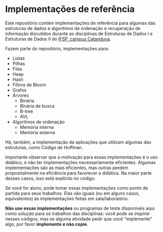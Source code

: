 # Implementações de referência

Este repositório contém implementações de referência para algumas das estruturas de dados e algoritmos de ordenação e recuperação de informação discutidos durante as disciplinas de Estruturas de Dados I e Estruturas de Dados II do [IFSP, campus Catanduva](http://ctd.ifsp.edu.br/).

Fazem parte do repositório, implementações para:

- Listas
- Pilhas
- Filas
- Heap
- Hash
- Filtros de Bloom
- Grafos
- Árvores
  + Binária
  + Binária de busca
  + B-tree
  + AVL
- Algoritmos de ordenação
  + Memória interna
  + Memória externa

Há, também, a implementação de aplicações que utilizam algumas das estruturas, como Código de Huffman.

Importante observar que a motivação para essas implementações é o uso didático, e não ter implementações necessariamente eficientes. Algumas implementações são as mais eficientes, mas outras perdem propositalmente na eficiência para favorecer a didática. Na maior parte desses casos, isso está explícito no código.

Se você for aluno, pode tomar essas implementações como ponto de partida para seus trabalhos. Elas são iguais (ou em alguns casos, equivalentes) às implementações feitas em sala/laboratório.

**Não use essas implementações** ou programas de teste disponíveis aqui como solução para os trabalhos das disciplinas: você pode se _inspirar_ nesses códigos, mas se alguma atividade pedir que você "implemente" algo, por favor **implemente e não copie**.
